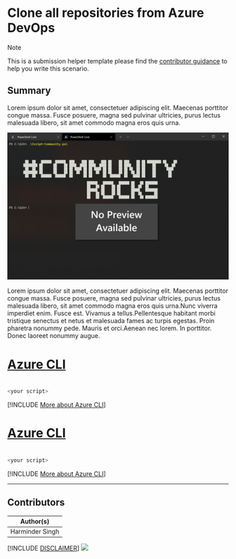 # Clone all repositories from Azure DevOps

> [!Note]
> This is a submission helper template please find the [contributor guidance](/docfx/contribute.md) to help you write this scenario.

## Summary

Lorem ipsum dolor sit amet, consectetuer adipiscing elit. Maecenas porttitor congue massa. Fusce posuere, magna sed pulvinar ultricies, purus lectus malesuada libero, sit amet commodo magna eros quis urna.

![Example Screenshot](assets/example.png)

Lorem ipsum dolor sit amet, consectetuer adipiscing elit. Maecenas porttitor congue massa. Fusce posuere, magna sed pulvinar ultricies, purus lectus malesuada libero, sit amet commodo magna eros quis urna.Nunc viverra imperdiet enim. Fusce est. Vivamus a tellus.Pellentesque habitant morbi tristique senectus et netus et malesuada fames ac turpis egestas. Proin pharetra nonummy pede. Mauris et orci.Aenean nec lorem. In porttitor. Donec laoreet nonummy augue.

# [Azure CLI](#tab/azure-cli)

```powershell

<your script>  

```
[!INCLUDE [More about Azure CLI](../../docfx/includes/MORE-AZURECLI.md)]

# [Azure CLI](#tab/azure-cli)

```powershell

<your script>  

```
[!INCLUDE [More about Azure CLI](../../docfx/includes/MORE-AZURECLI.md)]
***


## Contributors

| Author(s) |
|-----------|
| Harminder Singh |

[!INCLUDE [DISCLAIMER](../../docfx/includes/DISCLAIMER.md)]
<img src="https://m365-visitor-stats.azurewebsites.net/script-samples/scripts/azure-devops-clone-all-repositories" aria-hidden="true" />
